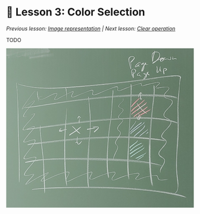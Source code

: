 # 📖 Lesson 3: Color Selection

*Previous lesson: [Image representation](../Lesson_02/README.md) | Next lesson: [Clear operation](../Lesson_04/README.md)*

TODO

![](./Color%20Selection.jpg)